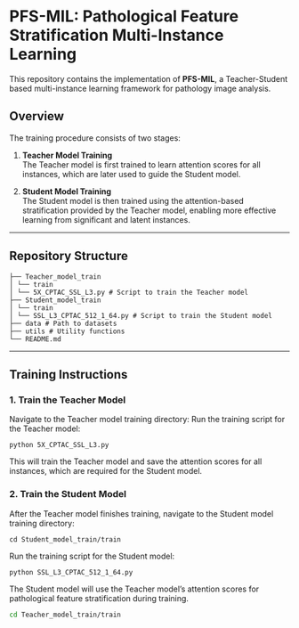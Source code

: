 # PFS-MIL: Pathological Feature Stratification Multi-Instance Learning

This repository contains the implementation of **PFS-MIL**, a Teacher-Student based multi-instance learning framework for pathology image analysis.

## Overview

The training procedure consists of two stages:

1. **Teacher Model Training**  
   The Teacher model is first trained to learn attention scores for all instances, which are later used to guide the Student model.  

2. **Student Model Training**  
   The Student model is then trained using the attention-based stratification provided by the Teacher model, enabling more effective learning from significant and latent instances.

---

## Repository Structure
```
├── Teacher_model_train
│ └── train
│ └── 5X_CPTAC_SSL_L3.py # Script to train the Teacher model
├── Student_model_train
│ └── train
│ └── SSL_L3_CPTAC_512_1_64.py # Script to train the Student model
├── data # Path to datasets
├── utils # Utility functions
└── README.md
```

---

## Training Instructions

### 1. Train the Teacher Model

Navigate to the Teacher model training directory:
Run the training script for the Teacher model:
```
python 5X_CPTAC_SSL_L3.py
```
This will train the Teacher model and save the attention scores for all instances, which are required for the Student model.

### 2. Train the Student Model

After the Teacher model finishes training, navigate to the Student model training directory:

```
cd Student_model_train/train
```

Run the training script for the Student model:

```
python SSL_L3_CPTAC_512_1_64.py
```

The Student model will use the Teacher model’s attention scores for pathological feature stratification during training.

```bash
cd Teacher_model_train/train
